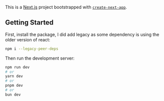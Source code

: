 This is a [Next.js](https://nextjs.org) project bootstrapped with [`create-next-app`](https://github.com/vercel/next.js/tree/canary/packages/create-next-app).

## Getting Started

First, install the package, I did add legacy as some dependency is using the older version of react:

```bash
npm i --legacy-peer-deps
```

Then run the development server:

```bash
npm run dev
# or
yarn dev
# or
pnpm dev
# or
bun dev
```
